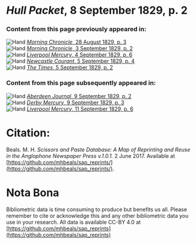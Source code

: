 # *Hull Packet*, 8 September 1829, p. 2  
  
### Content from this page previously appeared in:  
![Hand](http://scissorsandpaste.net/wp-content/uploads/2017/06/smallhandpointer.png) [*Morning Chronicle*, 28 August 1829, p. 3](https://mhbeals.github.io/sap_html/Morning-Chronicle/Morning-Chronicle-28-August-1829-p-3)  
![Hand](http://scissorsandpaste.net/wp-content/uploads/2017/06/smallhandpointer.png) [*Morning Chronicle*, 3 September 1829, p. 2](https://mhbeals.github.io/sap_html/Morning-Chronicle/Morning-Chronicle-3-September-1829-p-2)  
![Hand](http://scissorsandpaste.net/wp-content/uploads/2017/06/smallhandpointer.png) [*Liverpool Mercury*, 4 September 1829, p. 6](https://mhbeals.github.io/sap_html/Liverpool-Mercury/Liverpool-Mercury-4-September-1829-p-6)  
![Hand](http://scissorsandpaste.net/wp-content/uploads/2017/06/smallhandpointer.png) [*Newcastle Courant*, 5 September 1829, p. 4](https://mhbeals.github.io/sap_html/Newcastle-Courant/Newcastle-Courant-5-September-1829-p-4)  
![Hand](http://scissorsandpaste.net/wp-content/uploads/2017/06/smallhandpointer.png) [*The Times*, 5 September 1829, p. 2](https://mhbeals.github.io/sap_html/The-Times/The-Times-5-September-1829-p-2)  
  
### Content from this page subsequently appeared in:  
![Hand](http://scissorsandpaste.net/wp-content/uploads/2017/06/smallhandpointer.png) [*Aberdeen Journal*, 9 September 1829, p. 2](https://mhbeals.github.io/sap_html/Aberdeen-Journal/Aberdeen-Journal-9-September-1829-p-2)  
![Hand](http://scissorsandpaste.net/wp-content/uploads/2017/06/smallhandpointer.png) [*Derby Mercury*, 9 September 1829, p. 3](https://mhbeals.github.io/sap_html/Derby-Mercury/Derby-Mercury-9-September-1829-p-3)  
![Hand](http://scissorsandpaste.net/wp-content/uploads/2017/06/smallhandpointer.png) [*Liverpool Mercury*, 11 September 1829, p. 6](https://mhbeals.github.io/sap_html/Liverpool-Mercury/Liverpool-Mercury-11-September-1829-p-6)  


# Citation: 

Beals. M. H. *Scissors and Paste Database: A Map of Reprinting and Reuse in the Anglophone Newspaper Press v.1.0.1.* 2 June 2017. Available at [https://github.com/mhbeals/sap_reprints/](https://github.com/mhbeals/sap_reprints/). 

# Nota Bona

Bibliometric data is time consuming to produce but benefits us all. Please remember to cite or acknowledge this and any other bibliometric data you use in your research. All data is available CC-BY 4.0 at [https://github.com/mhbeals/sap_reprints](https://github.com/mhbeals/sap_reprints)